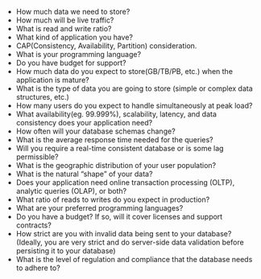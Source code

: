 - How much data we need to store?
- How much will be live traffic?
- What is read and write ratio?
- What kind of application you have?
- CAP(Consistency, Availability, Partition) consideration.
- What is your programming language?
- Do you have budget for support?
- How much data do you expect to store(GB/TB/PB, etc.) when the application is mature?
- What is the type of data you are going to store (simple or complex data structures, etc.)
- How many users do you expect to handle simultaneously at peak load?
- What availability(eg. 99.999%), scalability, latency, and data consistency does your application need?
- How often will your database schemas change?
- What is the average response time needed for the queries?
- Will you require a real-time consistent database or is some lag permissible?
- What is the geographic distribution of your user population?
- What is the natural “shape” of your data?
- Does your application need online transaction processing (OLTP), analytic queries (OLAP), or both?
- What ratio of reads to writes do you expect in production?
- What are your preferred programming languages?
- Do you have a budget? If so, will it cover licenses and support contracts?
- How strict are you with invalid data being sent to your database? (Ideally, you are very strict and do server-side data validation before persisting it to your database)
- What is the level of regulation and compliance that the database needs to adhere to?
